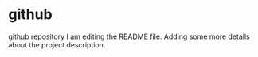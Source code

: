 # github
github repository 
I am editing the README file. Adding some more details about the project description.
